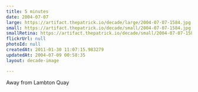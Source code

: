 ```yaml
---
title: 5 minutes
date: 2004-07-07
large: https://artifact.thepatrick.io/decade/large/2004-07-07-1584.jpg
small: https://artifact.thepatrick.io/decade/small/2004-07-07-1584.jpg
smallRetina: https://artifact.thepatrick.io/decade/small/2004-07-07-1584@2x.jpg
flickrUrl: null
photoId: null
createdAt: 2011-01-30 11:07:15.983279
updatedAt: 2004-07-09 00:58:35
layout: decade-image

---
```

Away from Lambton Quay

